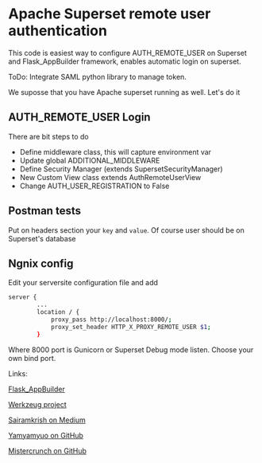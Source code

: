 # Apache Superset remote user authentication

This code is easiest way to configure AUTH_REMOTE_USER on Superset and Flask_AppBuilder framework, enables automatic login on superset.

ToDo: Integrate SAML python library to manage token.

We suposse that you have Apache superset running as well. Let's do it

## AUTH_REMOTE_USER Login
There are bit steps to do

* Define middleware class, this will capture environment var 
* Update global ADDITIONAL_MIDDLEWARE
* Define Security Manager (extends SupersetSecurityManager)
* New Custom View class extends AuthRemoteUserView
* Change AUTH_USER_REGISTRATION to False

## Postman tests

Put on headers section your `key` and `value`. Of course user should be on Superset's database

## Ngnix config

Edit your serversite configuration file and add
```bash
server {
        ...
        location / {
            proxy_pass http://localhost:8000/;
            proxy_set_header HTTP_X_PROXY_REMOTE_USER $1;
        }
```
Where 8000 port is Gunicorn or Superset Debug mode listen. Choose your own bind port.


Links:

[Flask_AppBuilder](https://flask-appbuilder.readthedocs.io/en/latest/security.html#your-custom-security)

[Werkzeug project](http://werkzeug.pocoo.org/docs/0.14/wrappers/)

[Sairamkrish on Medium](https://medium.com/@sairamkrish/apache-superset-custom-authentication-and-integrate-with-other-micro-services-8217956273c1)

[Yamyamyuo on GitHub](https://github.com/yamyamyuo/superset-development)

[Mistercrunch on GitHub](https://gist.github.com/mistercrunch/6d31af4a11c47edcedc1ba6ceb5f5fab#file-supersetlogin-py)

